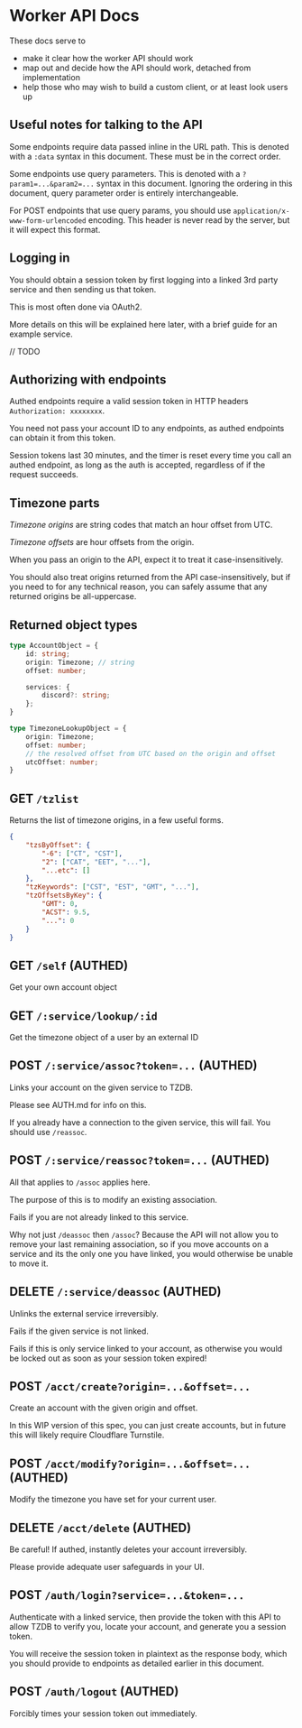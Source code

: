 # Worker API Docs

These docs serve to
 - make it clear how the worker API should work
 - map out and decide how the API should work, detached from implementation
 - help those who may wish to build a custom client, or at least look users up

## Useful notes for talking to the API

Some endpoints require data passed inline in the URL path.
This is denoted with a `:data` syntax in this document.
These must be in the correct order.

Some endpoints use query parameters.
This is denoted with a `?param1=...&param2=...` syntax in this document.
Ignoring the ordering in this document, query parameter order is entirely
interchangeable.

For POST endpoints that use query params, you should use
`application/x-www-form-urlencoded` encoding.
This header is never read by the server, but it will expect this format.

## Logging in

You should obtain a session token by first logging into a linked
3rd party service and then sending us that token.

This is most often done via OAuth2.

More details on this will be explained here later,
with a brief guide for an example service.

// TODO

## Authorizing with endpoints

Authed endpoints require a valid session token in HTTP headers
`Authorization: xxxxxxxx`.

You need not pass your account ID to any endpoints,
as authed endpoints can obtain it from this token.

Session tokens last 30 minutes,
and the timer is reset every time you call an authed endpoint,
as long as the auth is accepted, regardless of if the request succeeds.

## Timezone parts

*Timezone origins* are string codes that match an hour offset from UTC.

*Timezone offsets* are hour offsets from the origin.

When you pass an origin to the API, expect it to treat it case-insensitively.

You should also treat origins returned from the API case-insensitively,
but if you need to for any technical reason,
you can safely assume that any returned origins be all-uppercase.

## Returned object types

```ts
type AccountObject = {
	id: string;
	origin: Timezone; // string
	offset: number;

	services: {
		discord?: string;
	};
}

type TimezoneLookupObject = {
	origin: Timezone;
	offset: number;
	// the resolved offset from UTC based on the origin and offset
	utcOffset: number;
}
```

## GET `/tzlist`

Returns the list of timezone origins, in a few useful forms.

```json
{
	"tzsByOffset": {
		"-6": ["CT", "CST"],
		"2": ["CAT", "EET", "..."],
		"...etc": []
	},
	"tzKeywords": ["CST", "EST", "GMT", "..."],
	"tzOffsetsByKey": {
		"GMT": 0,
		"ACST": 9.5,
		"...": 0
	}
}
```

## GET `/self` (AUTHED)

Get your own account object

## GET `/:service/lookup/:id`

Get the timezone object of a user by an external ID

## POST `/:service/assoc?token=...` (AUTHED)

Links your account on the given service to TZDB.

Please see AUTH.md for info on this.

If you already have a connection to the given service, this will fail.
You should use `/reassoc`.

## POST `/:service/reassoc?token=...` (AUTHED)

All that applies to `/assoc` applies here.

The purpose of this is to modify an existing association.

Fails if you are not already linked to this service.

Why not just `/deassoc` then `/assoc`?
Because the API will not allow you to remove your last remaining association,
so if you move accounts on a service and its the only one you have linked,
you would otherwise be unable to move it.

## DELETE `/:service/deassoc` (AUTHED)

Unlinks the external service irreversibly.

Fails if the given service is not linked.

Fails if this is only service linked to your account,
as otherwise you would be locked out as soon as your session token expired!

## POST `/acct/create?origin=...&offset=...`

Create an account with the given origin and offset.

In this WIP version of this spec, you can just create accounts,
but in future this will likely require Cloudflare Turnstile.

## POST `/acct/modify?origin=...&offset=...` (AUTHED)

Modify the timezone you have set for your current user.

## DELETE `/acct/delete` (AUTHED)

Be careful! If authed, instantly deletes your account irreversibly.

Please provide adequate user safeguards in your UI.

## POST `/auth/login?service=...&token=...`

Authenticate with a linked service,
then provide the token with this API to allow TZDB to verify you,
locate your account, and generate you a session token.

You will receive the session token in plaintext as the response body,
which you should provide to endpoints as detailed earlier in this document.

## POST `/auth/logout` (AUTHED)

Forcibly times your session token out immediately.
